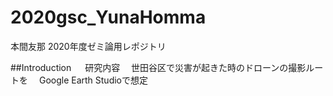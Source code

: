 # 2020gsc_YunaHomma
本間友那 2020年度ゼミ論用レポジトリ

##Introduction
　
 研究内容
　世田谷区で災害が起きた時のドローンの撮影ルートを
　Google Earth Studioで想定
